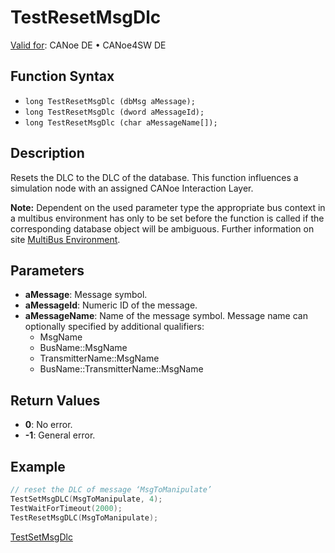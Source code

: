 # TestResetMsgDlc

[Valid for](../../../Shared/FeatureAvailability.md):  CANoe DE • CANoe4SW DE

## Function Syntax

- `long TestResetMsgDlc (dbMsg aMessage);`
- `long TestResetMsgDlc (dword aMessageId);`
- `long TestResetMsgDlc (char aMessageName[]);`

## Description

Resets the DLC to the DLC of the database. This function influences a simulation node with an assigned CANoe Interaction Layer.

**Note:** Dependent on the used parameter type the appropriate bus context in a multibus environment has only to be set before the function is called if the corresponding database object will be ambiguous. Further information on site [MultiBus Environment](../../../Shared/CAPL/General/TestMultiBusEnvironment.md).

## Parameters

- **aMessage**: Message symbol.
- **aMessageId**: Numeric ID of the message.
- **aMessageName**: Name of the message symbol. Message name can optionally specified by additional qualifiers:
  - MsgName
  - BusName::MsgName
  - TransmitterName::MsgName
  - BusName::TransmitterName::MsgName

## Return Values

- **0**: No error.
- **-1**: General error.

## Example

```c
// reset the DLC of message ‘MsgToManipulate’
TestSetMsgDLC(MsgToManipulate, 4);
TestWaitForTimeout(2000);
TestResetMsgDLC(MsgToManipulate);
```

[TestSetMsgDlc](CAPLfunctionTestSetSetMsgDlc.md)

